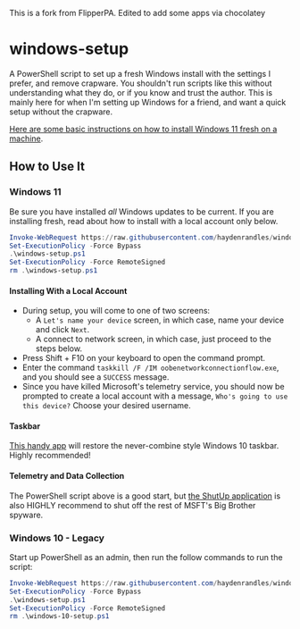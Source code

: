 This is a fork from FlipperPA. Edited to add some apps via chocolatey

# windows-setup

A PowerShell script to set up a fresh Windows install with the settings I prefer, and remove crapware. You shouldn't run scripts like this without understanding what they do, or if you know and trust the author. This is mainly here for when I'm setting up Windows for a friend, and want a quick setup without the crapware.

[Here are some basic instructions on how to install Windows 11 fresh on a machine](README-windows-setup.md).

## How to Use It

### Windows 11

Be sure you have installed *all* Windows updates to be current. If you are installing fresh, read about how to install with a local account only below.

```powershell
Invoke-WebRequest https://raw.githubusercontent.com/haydenrandles/windows-setup/main/windows-11-setup.ps1 -OutFile windows-setup.ps1
Set-ExecutionPolicy -Force Bypass
.\windows-setup.ps1
Set-ExecutionPolicy -Force RemoteSigned
rm .\windows-setup.ps1
```

#### Installing With a Local Account

* During setup, you will come to one of two screens:
    * A `Let's name your device` screen, in which case, name your device and click `Next`.
    * A connect to network screen, in which case, just proceed to the steps below.
* Press Shift + F10 on your keyboard to open the command prompt.
* Enter the command `taskkill /F /IM oobenetworkconnectionflow.exe`, and you should see a `SUCCESS` message.
* Since you have killed Microsoft's telemetry service, you should now be prompted to create a local account with a message, `Who's going to use this device?` Choose your desired username.

#### Taskbar

[This handy app](https://github.com/valinet/ExplorerPatcher) will restore the never-combine style Windows 10 taskbar. Highly recommended!

#### Telemetry and Data Collection

The PowerShell script above is a good start, but [the ShutUp application](https://www.oo-software.com/en/shutup10) is also HIGHLY recommend to shut off the rest of MSFT's Big Brother spyware.

### Windows 10 - Legacy

Start up PowerShell as an admin, then run the follow commands to run the script:

```powershell
Invoke-WebRequest https://raw.githubusercontent.com/haydenrandles/windows-setup/main/windows-10-setup.ps1 -OutFile windows-setup.ps1
Set-ExecutionPolicy -Force Bypass
.\windows-setup.ps1
Set-ExecutionPolicy -Force RemoteSigned
rm .\windows-10-setup.ps1
```
